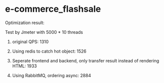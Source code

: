 # e-commerce_flashsale


Optimization result:

Test by Jmeter with 5000 * 10 threads

1. original QPS: 1310

2. Using redis to catch hot object: 1526

3. Seperate frontend and backend, only transfer result instead of rendering HTML: 1933

4. Using RabbitMQ, ordering async: 2884

 
